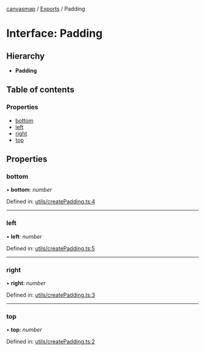 [canvasmap](../README.md) / [Exports](../modules.md) / Padding

# Interface: Padding

## Hierarchy

* **Padding**

## Table of contents

### Properties

- [bottom](padding.md#bottom)
- [left](padding.md#left)
- [right](padding.md#right)
- [top](padding.md#top)

## Properties

### bottom

• **bottom**: *number*

Defined in: [utils/createPadding.ts:4](https://github.com/cieloazul310/population/blob/902d785/packages/canvasmap/src/utils/createPadding.ts#L4)

___

### left

• **left**: *number*

Defined in: [utils/createPadding.ts:5](https://github.com/cieloazul310/population/blob/902d785/packages/canvasmap/src/utils/createPadding.ts#L5)

___

### right

• **right**: *number*

Defined in: [utils/createPadding.ts:3](https://github.com/cieloazul310/population/blob/902d785/packages/canvasmap/src/utils/createPadding.ts#L3)

___

### top

• **top**: *number*

Defined in: [utils/createPadding.ts:2](https://github.com/cieloazul310/population/blob/902d785/packages/canvasmap/src/utils/createPadding.ts#L2)
